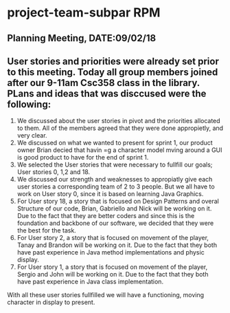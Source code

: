 project-team-subpar RPM 
=========================
Planning Meeting, DATE:09/02/18
----------------------------------------------------
User stories and priorities were already set prior to this meeting.
Today all group members joined after our  9-11am Csc358 class in the library.  PLans and ideas that was disccused were the following:
-------------
1) We discussed about the user stories in pivot and the priorities allocated to them. All of the members agreed that they were done appropietly, and very clear.
2)  We discussed on what we wanted to present for sprint 1, our product owner Brian decied that havin =g a character model mving around a GUI is good product to have for the end of sprint 1.
3) We selected the User stories that were necessary to fullfill our goals; User stories 0, 1,2 and 18.
4) We discussed our strength and weaknesses to appropiatly give each user stories a corresponding team of 2 to 3 people. But we all have to work on User story 0, since it is based on learning Java Graphics.
5) For User story 18, a story that is focused on Design Patterns and overal Structure of our code, Brian, Gabriello and Nick will be working on it. Due to the fact that they are better coders and since this is the foundation and backbone of our software, we decided that they were the best for the task.
6)  For User story 2, a story that is focused on movement of the player, Tanay and Brandon will be working on it. Due to the fact that they both have past experience in Java method implementations and physic display.
7)  For User story 1, a story that is focused on movement of the player, Sergio and John will be working on it. Due to the fact that they both have past experience in Java class implementation.

With all these user stories fullfilled we will have a functioning, moving character in display to present.
